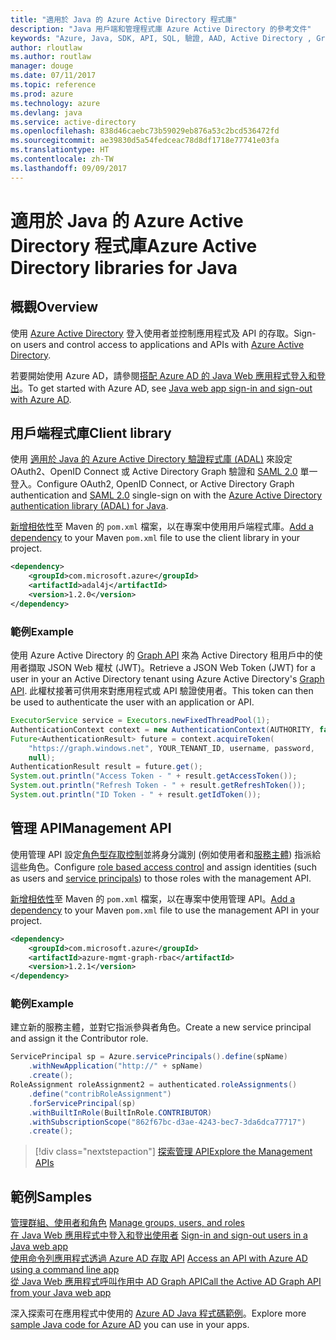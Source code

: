 ```yaml
---
title: "適用於 Java 的 Azure Active Directory 程式庫"
description: "Java 用戶端和管理程式庫 Azure Active Directory 的參考文件"
keywords: "Azure, Java, SDK, API, SQL, 驗證, AAD, Active Directory , Graph, OAuth 2.0"
author: rloutlaw
ms.author: routlaw
manager: douge
ms.date: 07/11/2017
ms.topic: reference
ms.prod: azure
ms.technology: azure
ms.devlang: java
ms.service: active-directory
ms.openlocfilehash: 838d46caebc73b59029eb876a53c2bcd536472fd
ms.sourcegitcommit: ae39830d5a54fedceac78d8df1718e77741e03fa
ms.translationtype: HT
ms.contentlocale: zh-TW
ms.lasthandoff: 09/09/2017
---
```

# <a name="azure-active-directory-libraries-for-java"></a><span data-ttu-id="036ae-104">適用於 Java 的 Azure Active Directory 程式庫</span><span class="sxs-lookup"><span data-stu-id="036ae-104">Azure Active Directory libraries for Java</span></span>

## <a name="overview"></a><span data-ttu-id="036ae-105">概觀</span><span class="sxs-lookup"><span data-stu-id="036ae-105">Overview</span></span>

<span data-ttu-id="036ae-106">使用 [Azure Active Directory](/azure/active-directory/active-directory-whatis) 登入使用者並控制應用程式及 API 的存取。</span><span class="sxs-lookup"><span data-stu-id="036ae-106">Sign-on users and control access to applications and APIs with [Azure Active Directory](/azure/active-directory/active-directory-whatis).</span></span>

<span data-ttu-id="036ae-107">若要開始使用 Azure AD，請參閱[搭配 Azure AD 的 Java Web 應用程式登入和登出](/azure/active-directory/develop/active-directory-devquickstarts-webapp-java)。</span><span class="sxs-lookup"><span data-stu-id="036ae-107">To get started with Azure AD, see [Java web app sign-in and sign-out with Azure AD](/azure/active-directory/develop/active-directory-devquickstarts-webapp-java).</span></span>

## <a name="client-library"></a><span data-ttu-id="036ae-108">用戶端程式庫</span><span class="sxs-lookup"><span data-stu-id="036ae-108">Client library</span></span>

<span data-ttu-id="036ae-109">使用 [適用於 Java 的 Azure Active Directory 驗證程式庫 (ADAL)](https://github.com/AzureAD/azure-activedirectory-library-for-java) 來設定 OAuth2、OpenID Connect 或 Active Directory Graph 驗證和 [SAML 2.0](https://docs.microsoft.com/azure/active-directory/develop/active-directory-saml-protocol-reference) 單一登入。</span><span class="sxs-lookup"><span data-stu-id="036ae-109">Configure OAuth2, OpenID Connect, or Active Directory Graph authentication and [SAML 2.0](https://docs.microsoft.com/azure/active-directory/develop/active-directory-saml-protocol-reference) single-sign on with the [Azure Active Directory authentication library (ADAL) for Java](https://github.com/AzureAD/azure-activedirectory-library-for-java).</span></span>

<span data-ttu-id="036ae-110">[新增相依性](https://maven.apache.org/guides/getting-started/index.html#How_do_I_use_external_dependencies)至 Maven 的 `pom.xml` 檔案，以在專案中使用用戶端程式庫。</span><span class="sxs-lookup"><span data-stu-id="036ae-110">[Add a dependency](https://maven.apache.org/guides/getting-started/index.html#How_do_I_use_external_dependencies) to your Maven `pom.xml` file to use the client library in your project.</span></span>

```XML
<dependency>
    <groupId>com.microsoft.azure</groupId>
    <artifactId>adal4j</artifactId>
    <version>1.2.0</version>
</dependency>
```   

### <a name="example"></a><span data-ttu-id="036ae-111">範例</span><span class="sxs-lookup"><span data-stu-id="036ae-111">Example</span></span>

<span data-ttu-id="036ae-112">使用 Azure Active Directory 的 [Graph API](https://docs.microsoft.com/azure/active-directory/develop/active-directory-graph-api) 來為 Active Directory 租用戶中的使用者擷取 JSON Web 權杖 (JWT)。</span><span class="sxs-lookup"><span data-stu-id="036ae-112">Retrieve a JSON Web Token (JWT) for a user in your an Active Directory tenant using Azure Active Directory's [Graph API](https://docs.microsoft.com/azure/active-directory/develop/active-directory-graph-api).</span></span> <span data-ttu-id="036ae-113">此權杖接著可供用來對應用程式或 API 驗證使用者。</span><span class="sxs-lookup"><span data-stu-id="036ae-113">This token can then be used to authenticate the user with an application or API.</span></span>

```java
ExecutorService service = Executors.newFixedThreadPool(1);
AuthenticationContext context = new AuthenticationContext(AUTHORITY, false, service);
Future<AuthenticationResult> future = context.acquireToken(
    "https://graph.windows.net", YOUR_TENANT_ID, username, password,
    null);
AuthenticationResult result = future.get();
System.out.println("Access Token - " + result.getAccessToken());
System.out.println("Refresh Token - " + result.getRefreshToken());
System.out.println("ID Token - " + result.getIdToken());
```

## <a name="management-api"></a><span data-ttu-id="036ae-114">管理 API</span><span class="sxs-lookup"><span data-stu-id="036ae-114">Management API</span></span>

<span data-ttu-id="036ae-115">使用管理 API 設定[角色型存取控制](/azure/active-directory/role-based-access-control-what-is)並將身分識別 (例如使用者和[服務主體](https://docs.microsoft.com/en-us/azure/active-directory/develop/active-directory-application-objects)) 指派給這些角色。</span><span class="sxs-lookup"><span data-stu-id="036ae-115">Configure [role based access control](/azure/active-directory/role-based-access-control-what-is) and assign identities (such as users and [service principals](https://docs.microsoft.com/en-us/azure/active-directory/develop/active-directory-application-objects)) to those roles with the management API.</span></span> 

<span data-ttu-id="036ae-116">[新增相依性](https://maven.apache.org/guides/getting-started/index.html#How_do_I_use_external_dependencies)至 Maven 的 `pom.xml` 檔案，以在專案中使用管理 API。</span><span class="sxs-lookup"><span data-stu-id="036ae-116">[Add a dependency](https://maven.apache.org/guides/getting-started/index.html#How_do_I_use_external_dependencies) to your Maven `pom.xml` file to use the management API in your project.</span></span>

```XML
<dependency>
    <groupId>com.microsoft.azure</groupId>
    <artifactId>azure-mgmt-graph-rbac</artifactId>
    <version>1.2.1</version>
</dependency>
```

### <a name="example"></a><span data-ttu-id="036ae-117">範例</span><span class="sxs-lookup"><span data-stu-id="036ae-117">Example</span></span> 

<span data-ttu-id="036ae-118">建立新的服務主體，並對它指派參與者角色。</span><span class="sxs-lookup"><span data-stu-id="036ae-118">Create a new service principal and assign it the Contributor role.</span></span>

```java
ServicePrincipal sp = Azure.servicePrincipals().define(spName)
    .withNewApplication("http://" + spName)
    .create();
RoleAssignment roleAssignment2 = authenticated.roleAssignments()
    .define("contribRoleAssignment")
    .forServicePrincipal(sp)
    .withBuiltInRole(BuiltInRole.CONTRIBUTOR)
    .withSubscriptionScope("862f67bc-d3ae-4243-bec7-3da6dca77717")
    .create();
```

> [!div class="nextstepaction"]
> [<span data-ttu-id="036ae-119">探索管理 API</span><span class="sxs-lookup"><span data-stu-id="036ae-119">Explore the Management APIs</span></span>](/java/api/overview/azure/activedirectory/managementapi)


## <a name="samples"></a><span data-ttu-id="036ae-120">範例</span><span class="sxs-lookup"><span data-stu-id="036ae-120">Samples</span></span>

<span data-ttu-id="036ae-121">[管理群組、使用者和角色](https://github.com/Azure-Samples/aad-java-browse-graph-and-manage-roles)  </span><span class="sxs-lookup"><span data-stu-id="036ae-121">[Manage groups, users, and roles](https://github.com/Azure-Samples/aad-java-browse-graph-and-manage-roles)  </span></span>  
<span data-ttu-id="036ae-122">[在 Java Web 應用程式中登入和登出使用者](https://github.com/Azure-Samples/active-directory-java-webapp-openidconnect)  </span><span class="sxs-lookup"><span data-stu-id="036ae-122">[Sign-in and sign-out users in a Java web app](https://github.com/Azure-Samples/active-directory-java-webapp-openidconnect)  </span></span>  
<span data-ttu-id="036ae-123">[使用命令列應用程式透過 Azure AD 存取 API](https://github.com/Azure-Samples/active-directory-java-native-headless) </span><span class="sxs-lookup"><span data-stu-id="036ae-123">[Access an API with Azure AD using a command line app](https://github.com/Azure-Samples/active-directory-java-native-headless) </span></span>  
[<span data-ttu-id="036ae-124">從 Java Web 應用程式呼叫作用中 AD Graph API</span><span class="sxs-lookup"><span data-stu-id="036ae-124">Call the Active AD Graph API from your Java web app</span></span>](https://github.com/Azure-Samples/active-directory-java-graphapi-web/)  

<span data-ttu-id="036ae-125">深入探索可在應用程式中使用的 [Azure AD Java 程式碼範例](https://azure.microsoft.com/en-us/resources/samples/?term=active+directory&platform=java)。</span><span class="sxs-lookup"><span data-stu-id="036ae-125">Explore more [sample Java code for Azure AD](https://azure.microsoft.com/en-us/resources/samples/?term=active+directory&platform=java) you can use in your apps.</span></span>
